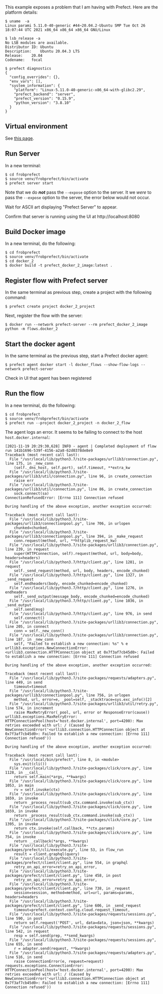 This example exposes a problem that I am having with Prefect. Here are the platform details:

```
$ uname  -a
Linux parami 5.11.0-40-generic #44~20.04.2-Ubuntu SMP Tue Oct 26 18:07:44 UTC 2021 x86_64 x86_64 x86_64 GNU/Linux

$ lsb_release -a
No LSB modules are available.
Distributor ID:	Ubuntu
Description:	Ubuntu 20.04.3 LTS
Release:	20.04
Codename:	focal

$ prefect diagnostics
{
  "config_overrides": {},
  "env_vars": [],
  "system_information": {
    "platform": "Linux-5.11.0-40-generic-x86_64-with-glibc2.29",
    "prefect_backend": "server",
    "prefect_version": "0.15.9",
    "python_version": "3.8.10"
  }
}
```

Virtual environment
-------------------

See [this page](../readme.md).

Run Server
----------

In a new terminal:

```
$ cd frobprefect
$ source venv/frobprefect/bin/activate
$ prefect server start
```

Note that we do ___not___ pass the `--expose` option to the server. It we _were_ to pass the `--expose` option to the server, the error below would not occur.

Wait for ASCII art displaying "Prefect Server" to appear.

Confirm that server is running using the UI at http://localhost:8080

Build Docker image
------------------

In a new terminal, do the following:

```
$ cd frobprefect
$ source venv/frobprefect/bin/activate
$ cd docker_2
$ docker build -t prefect_docker_2_image:latest .
```

Register flow with Prefect server
---------------------------------

In the same terminal as previous step, create a project with the following
command:

```
$ prefect create project docker_2_project
```

Next, register the flow with the server:

```
$ docker run --network prefect-server --rm prefect_docker_2_image python -m flows.docker_2
```

Start the docker agent
----------------------

In the same terminal as the previous step, start a Prefect docker agent:

```
$ prefect agent docker start -l docker_flows --show-flow-logs --network prefect-server
```

Check in UI that agent has been registered

Run the flow
------------

In a new terminal, do the following:

```
$ cd frobprefect
$ source venv/frobprefect/bin/activate
$ prefect run --project docker_2_project -n docker_2_flow
```

The agent logs an error. It seems to be failing to connect to the host `host.docker.internal`:

```
[2021-11-19 20:29:30,628] INFO - agent | Completed deployment of flow run 141b1696-539f-4156-a2a8-62d0378de8e9
Traceback (most recent call last):
  File "/usr/local/lib/python3.7/site-packages/urllib3/connection.py", line 175, in _new_conn
    (self._dns_host, self.port), self.timeout, **extra_kw
  File "/usr/local/lib/python3.7/site-packages/urllib3/util/connection.py", line 96, in create_connection
    raise err
  File "/usr/local/lib/python3.7/site-packages/urllib3/util/connection.py", line 86, in create_connection
    sock.connect(sa)
ConnectionRefusedError: [Errno 111] Connection refused

During handling of the above exception, another exception occurred:

Traceback (most recent call last):
  File "/usr/local/lib/python3.7/site-packages/urllib3/connectionpool.py", line 706, in urlopen
    chunked=chunked,
  File "/usr/local/lib/python3.7/site-packages/urllib3/connectionpool.py", line 394, in _make_request
    conn.request(method, url, **httplib_request_kw)
  File "/usr/local/lib/python3.7/site-packages/urllib3/connection.py", line 239, in request
    super(HTTPConnection, self).request(method, url, body=body, headers=headers)
  File "/usr/local/lib/python3.7/http/client.py", line 1281, in request
    self._send_request(method, url, body, headers, encode_chunked)
  File "/usr/local/lib/python3.7/http/client.py", line 1327, in _send_request
    self.endheaders(body, encode_chunked=encode_chunked)
  File "/usr/local/lib/python3.7/http/client.py", line 1276, in endheaders
    self._send_output(message_body, encode_chunked=encode_chunked)
  File "/usr/local/lib/python3.7/http/client.py", line 1036, in _send_output
    self.send(msg)
  File "/usr/local/lib/python3.7/http/client.py", line 976, in send
    self.connect()
  File "/usr/local/lib/python3.7/site-packages/urllib3/connection.py", line 205, in connect
    conn = self._new_conn()
  File "/usr/local/lib/python3.7/site-packages/urllib3/connection.py", line 187, in _new_conn
    self, "Failed to establish a new connection: %s" % e
urllib3.exceptions.NewConnectionError: <urllib3.connection.HTTPConnection object at 0x7f3af7cb45d0>: Failed to establish a new connection: [Errno 111] Connection refused

During handling of the above exception, another exception occurred:

Traceback (most recent call last):
  File "/usr/local/lib/python3.7/site-packages/requests/adapters.py", line 449, in send
    timeout=timeout
  File "/usr/local/lib/python3.7/site-packages/urllib3/connectionpool.py", line 756, in urlopen
    method, url, error=e, _pool=self, _stacktrace=sys.exc_info()[2]
  File "/usr/local/lib/python3.7/site-packages/urllib3/util/retry.py", line 574, in increment
    raise MaxRetryError(_pool, url, error or ResponseError(cause))
urllib3.exceptions.MaxRetryError: HTTPConnectionPool(host='host.docker.internal', port=4200): Max retries exceeded with url: / (Caused by NewConnectionError('<urllib3.connection.HTTPConnection object at 0x7f3af7cb45d0>: Failed to establish a new connection: [Errno 111] Connection refused'))

During handling of the above exception, another exception occurred:

Traceback (most recent call last):
  File "/usr/local/bin/prefect", line 8, in <module>
    sys.exit(cli())
  File "/usr/local/lib/python3.7/site-packages/click/core.py", line 1128, in __call__
    return self.main(*args, **kwargs)
  File "/usr/local/lib/python3.7/site-packages/click/core.py", line 1053, in main
    rv = self.invoke(ctx)
  File "/usr/local/lib/python3.7/site-packages/click/core.py", line 1659, in invoke
    return _process_result(sub_ctx.command.invoke(sub_ctx))
  File "/usr/local/lib/python3.7/site-packages/click/core.py", line 1659, in invoke
    return _process_result(sub_ctx.command.invoke(sub_ctx))
  File "/usr/local/lib/python3.7/site-packages/click/core.py", line 1395, in invoke
    return ctx.invoke(self.callback, **ctx.params)
  File "/usr/local/lib/python3.7/site-packages/click/core.py", line 754, in invoke
    return __callback(*args, **kwargs)
  File "/usr/local/lib/python3.7/site-packages/prefect/cli/execute.py", line 53, in flow_run
    result = client.graphql(query)
  File "/usr/local/lib/python3.7/site-packages/prefect/client/client.py", line 554, in graphql
    retry_on_api_error=retry_on_api_error,
  File "/usr/local/lib/python3.7/site-packages/prefect/client/client.py", line 458, in post
    retry_on_api_error=retry_on_api_error,
  File "/usr/local/lib/python3.7/site-packages/prefect/client/client.py", line 738, in _request
    session=session, method=method, url=url, params=params, headers=headers
  File "/usr/local/lib/python3.7/site-packages/prefect/client/client.py", line 606, in _send_request
    timeout=prefect.context.config.cloud.request_timeout,
  File "/usr/local/lib/python3.7/site-packages/requests/sessions.py", line 590, in post
    return self.request('POST', url, data=data, json=json, **kwargs)
  File "/usr/local/lib/python3.7/site-packages/requests/sessions.py", line 542, in request
    resp = self.send(prep, **send_kwargs)
  File "/usr/local/lib/python3.7/site-packages/requests/sessions.py", line 655, in send
    r = adapter.send(request, **kwargs)
  File "/usr/local/lib/python3.7/site-packages/requests/adapters.py", line 516, in send
    raise ConnectionError(e, request=request)
requests.exceptions.ConnectionError: HTTPConnectionPool(host='host.docker.internal', port=4200): Max retries exceeded with url: / (Caused by NewConnectionError('<urllib3.connection.HTTPConnection object at 0x7f3af7cb45d0>: Failed to establish a new connection: [Errno 111] Connection refused'))
```
